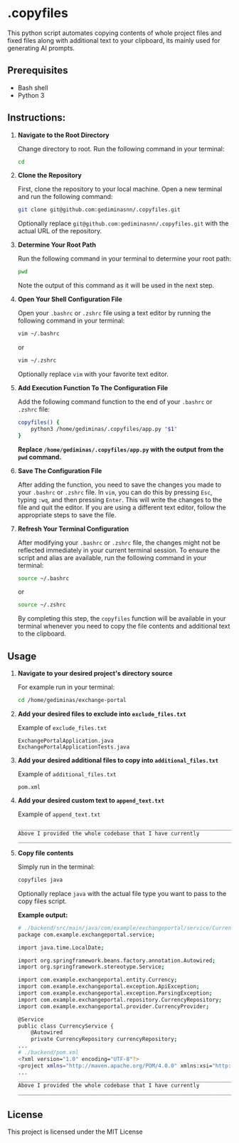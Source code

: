 # .copyfiles

This python script automates copying contents of whole project files and fixed files along with additional text to your clipboard, its mainly used for generating AI prompts.

## Prerequisites

- Bash shell
- Python 3

## Instructions: 

1.  **Navigate to the Root Directory**

    Change directory to root. Run the following command in your terminal:

    ```bash
    cd
    ```

2.  **Clone the Repository**

    First, clone the repository to your local machine. Open a new terminal and run the following command:

    ```bash
    git clone git@github.com:gediminasnn/.copyfiles.git
    ```

    Optionally replace `git@github.com:gediminasnn/.copyfiles.git` with the actual URL of the repository.

3. **Determine Your Root Path**

    Run the following command in your terminal to determine your root path:

    ```bash
    pwd
    ```

    Note the output of this command as it will be used in the next step.

4. **Open Your Shell Configuration File**    
    
    Open your `.bashrc` or `.zshrc` file using a text editor by running the following command in your terminal:

    ```bash
    vim ~/.bashrc
    ```
    or
    ```bash
    vim ~/.zshrc
    ```

    Optionally replace `vim` with your favorite text editor.

5. **Add Execution Function To The Configuration File**
    
    Add the following command function to the end of your `.bashrc` or `.zshrc` file:

    ```bash
    copyfiles() {
        python3 /home/gediminas/.copyfiles/app.py "$1"
    }
    ```

    **Replace `/home/gediminas/.copyfiles/app.py` with the output from the `pwd` command.**

6. **Save The Configuration File**

    After adding the function, you need to save the changes you made to your `.bashrc` or `.zshrc` file. In `vim`, you can do this by pressing `Esc`, typing `:wq`, and then pressing `Enter`. This will write the changes to the file and quit the editor. If you are using a different text editor, follow the appropriate steps to save the file.


7. **Refresh Your Terminal Configuration**

    After modifying your `.bashrc` or `.zshrc` file, the changes might not be reflected immediately in your current terminal session. To ensure the script and alias are available, run the following command in your terminal:

    ```bash
    source ~/.bashrc
    ```
    or
    ```bash
    source ~/.zshrc
    ```

    By completing this step, the `copyfiles` function will be available in your terminal whenever you need to copy the file contents and additional text to the clipboard.

## Usage

1. **Navigate to your desired project's directory source**

    For example run in your terminal: 

    ```bash
    cd /home/gediminas/exchange-portal
    ```

2. **Add your desired files to exclude into `exclude_files.txt`**

    Example of `exclude_files.txt`

    ```
    ExchangePortalApplication.java
    ExchangePortalApplicationTests.java
    ```

3. **Add your desired additional files to copy into `additional_files.txt`**

    Example of `additional_files.txt`
    ```
    pom.xml
    ```

4. **Add your desired custom text to `append_text.txt`**

    Example of `append_text.txt`
    ```
    ___________________________________________________________________
    Above I provided the whole codebase that I have currently
    ___________________________________________________________________ 
    ```

5. **Copy file contents**

    Simply run in the terminal:

    ```bash
    copyfiles java
    ```

    Optionally replace `java` with the actual file type you want to pass to the copy files script.

    **Example output:**

    ```bash
    # ./backend/src/main/java/com/example/exchangeportal/service/CurrencyService.java
    package com.example.exchangeportal.service;

    import java.time.LocalDate;

    import org.springframework.beans.factory.annotation.Autowired;
    import org.springframework.stereotype.Service;

    import com.example.exchangeportal.entity.Currency;
    import com.example.exchangeportal.exception.ApiException;
    import com.example.exchangeportal.exception.ParsingException;
    import com.example.exchangeportal.repository.CurrencyRepository;
    import com.example.exchangeportal.provider.CurrencyProvider;

    @Service
    public class CurrencyService {
        @Autowired
        private CurrencyRepository currencyRepository;
    ...
    # ./backend/pom.xml
    <?xml version="1.0" encoding="UTF-8"?>
    <project xmlns="http://maven.apache.org/POM/4.0.0" xmlns:xsi="http://www.w3.org/2001/XMLSchema-instance"
    ...
    ___________________________________________________________________
    Above I provided the whole codebase that I have currently
    ___________________________________________________________________ 
    ```

## License

This project is licensed under the MIT License
